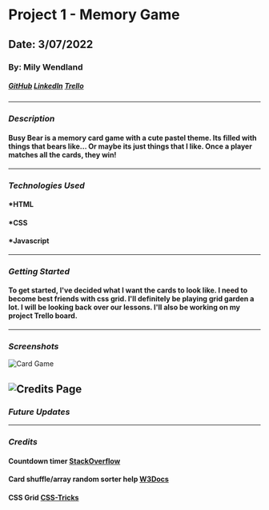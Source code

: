 # Project 1 - Memory Game

## Date: 3/07/2022

### By: Mily Wendland

##### [GitHub](https://github.com/milywendland) [LinkedIn](https://www.linkedin.com/in/emily-wendland-07583083/) [Trello](https://trello.com/b/5ecsKsjA/project-1-memory)

---

### **_Description_**

#### Busy Bear is a memory card game with a cute pastel theme. Its filled with things that bears like... Or maybe its just things that I like. Once a player matches all the cards, they win!

---

### **_Technologies Used_**

#### \*HTML

#### \*CSS

#### \*Javascript

---

### **_Getting Started_**

#### To get started, I've decided what I want the cards to look like. I need to become best friends with css grid. I'll definitely be playing grid garden a lot. I will be looking back over our lessons. I'll also be working on my project Trello board.

---

### **_Screenshots_**

![Card Game](https://64.media.tumblr.com/fce38ed3827263d5bcd127de06a6edf0/2c9ba1d3f3fcc982-f0/s540x810/fee2a7e07bae5f738285261d375bca8da08b2507.png)

## ![Credits Page](https://64.media.tumblr.com/dfdcba0ebd7e9176b4674515e3a2da3d/86e76b14c4c983b8-64/s540x810/4b2891beaa59f6b879382ad1d9c23b70ed3631fc.png)

### **_Future Updates_**

---

### **_Credits_**

#### Countdown timer [StackOverflow](https://stackoverflow.com/questions/31106189/create-a-simple-10-second-countdown)

#### Card shuffle/array random sorter help [W3Docs](https://www.w3docs.com/snippets/javascript/how-to-randomize-shuffle-a-javascript-array.html)

#### CSS Grid [CSS-Tricks](https://css-tricks.com/snippets/css/complete-guide-grid/)
